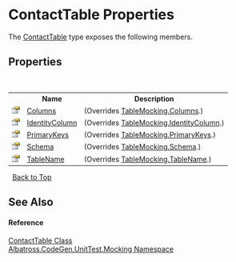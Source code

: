 # ContactTable Properties
 

The <a href="F1FE54A6">ContactTable</a> type exposes the following members.


## Properties
&nbsp;<table><tr><th></th><th>Name</th><th>Description</th></tr><tr><td>![Public property](media/pubproperty.gif "Public property")</td><td><a href="EB3CAD56">Columns</a></td><td> (Overrides <a href="44A7FBE6">TableMocking.Columns</a>.)</td></tr><tr><td>![Public property](media/pubproperty.gif "Public property")</td><td><a href="1EF2EA7F">IdentityColumn</a></td><td> (Overrides <a href="9B91CD97">TableMocking.IdentityColumn</a>.)</td></tr><tr><td>![Public property](media/pubproperty.gif "Public property")</td><td><a href="ECC47E6">PrimaryKeys</a></td><td> (Overrides <a href="F92B34DF">TableMocking.PrimaryKeys</a>.)</td></tr><tr><td>![Public property](media/pubproperty.gif "Public property")</td><td><a href="8E1EF651">Schema</a></td><td> (Overrides <a href="ED730F96">TableMocking.Schema</a>.)</td></tr><tr><td>![Public property](media/pubproperty.gif "Public property")</td><td><a href="A0F78D99">TableName</a></td><td> (Overrides <a href="9CF923CD">TableMocking.TableName</a>.)</td></tr></table>&nbsp;
<a href="#contacttable-properties">Back to Top</a>

## See Also


#### Reference
<a href="F1FE54A6">ContactTable Class</a><br /><a href="2F2D61B8">Albatross.CodeGen.UnitTest.Mocking Namespace</a><br />